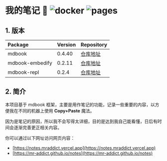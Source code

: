 # 我的笔记 👻 ![docker](https://github.com/MR-Addict/notes/actions/workflows/docker.yml/badge.svg) ![pages](https://github.com/MR-Addict/notes/actions/workflows/pages.yml/badge.svg)

## 1. 版本

| Package         | Version | Repository                                                                   |
| :-------------- | :------ | :--------------------------------------------------------------------------- |
| mdbook          | 0.4.40  | [仓库地址](https://github.com/rust-lang/mdBook/releases/tag/v0.4.40)         |
| mdbook-embedify | 0.2.11  | [仓库地址](https://github.com/MR-Addict/mdbook-embedify/releases/tag/0.2.11) |
| mdbook-repl     | 0.2.4   | [仓库地址](https://github.com/MR-Addict/mdbook-repl/releases/tag/0.2.4)      |

## 2. 简介

本项目基于 mdbook 框架，主要是用作笔记的功能，记录一些重要的内容，以方便我在不同的机器上使用 **Copy+Paste** 魔法。

因为是笔记的原因，所以我不会写得太详细，目的是达到我自己能看懂，日后有时间会逐渐完善更正相关内容。

你可以通过以下网址访问网页内容：

- [https://notes.mraddict.vercel.app](https://notes.mraddict.vercel.app)
- [https://mr-addict.github.io/notes](https://mr-addict.github.io/notes)
